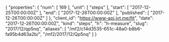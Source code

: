 {
  "properties": {
    "num": [
      169
    ],
    "unit": [
      "steps"
    ],
    "start": [
      "2017-12-25T00:00:00Z"
    ],
    "end": [
      "2017-12-26T00:00:00Z"
    ],
    "published": [
      "2017-12-26T00:00:00Z"
    ]
  },
  "client_id": "https://www-api.jvt.me/fit",
  "date": "2017-12-26T00:00:00Z",
  "kind": "steps",
  "h": "h-measure",
  "slug": "2017/12/qp5nq",
  "aliases": [
    "/mf2/c14d3535-651c-48a0-b8b6-fa95b4d63a2b/",
    "/mf2/2017/12/Qp5nq"
  ]
}
